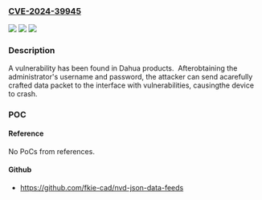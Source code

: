 ### [CVE-2024-39945](https://cve.mitre.org/cgi-bin/cvename.cgi?name=CVE-2024-39945)
![](https://img.shields.io/static/v1?label=Product&message=NVR4XXX&color=blue)
![](https://img.shields.io/static/v1?label=Version&message=NVR4XXX%20Versions%20which%20Build%20time%20before%202023%2F12%2F13%20&color=brightgreen)
![](https://img.shields.io/static/v1?label=Vulnerability&message=n%2Fa&color=blue)

### Description

A vulnerability has been found in Dahua products.  Afterobtaining the administrator's username and password, the attacker can send acarefully crafted data packet to the interface with vulnerabilities, causingthe device to crash.

### POC

#### Reference
No PoCs from references.

#### Github
- https://github.com/fkie-cad/nvd-json-data-feeds

